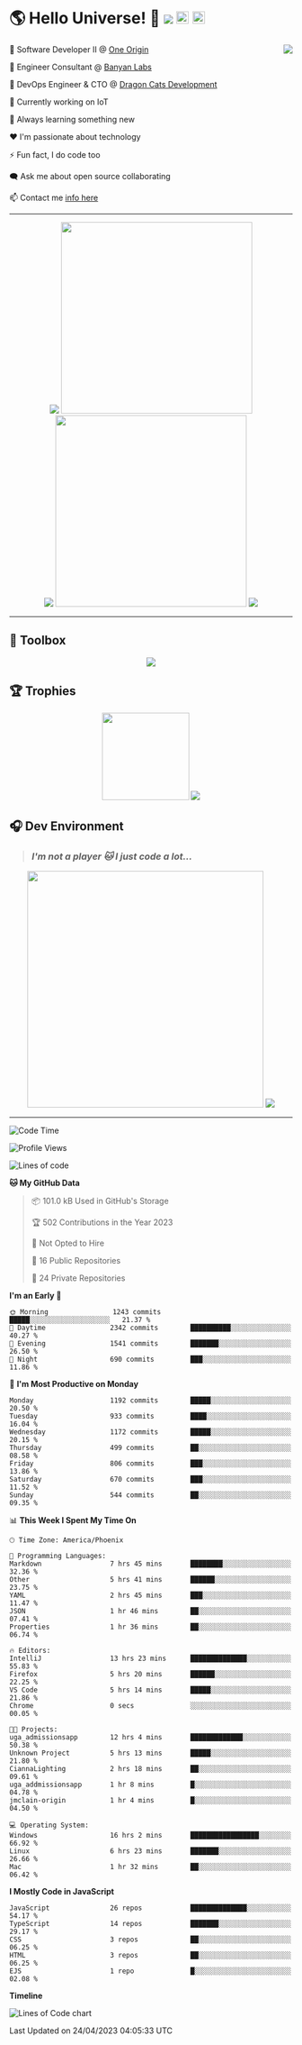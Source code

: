 <h1>🌎 Hello Universe! 👋
<img src='https://wakatime.com/badge/user/a61fe4dd-5464-48ee-825a-134d74f90884.svg?style=flat-square'>
<img src='https://api.visitorbadge.io/api/visitors?path=https%3A%2F%2Fgithub.com%2Fjmclain-origin&countColor=&style=flat-square' height='22'>
<img src='https://img.shields.io/github/followers/jmclain-origin?label=Followers&style=flat-square' height='22'>
</h1>

<img align='right' src='./assets/metrics.base.svg'>

💼 Software Developer II @ [One Origin](https://oneorigin.us/)

💼 Engineer Consultant @ [Banyan Labs](https://banyanlabs.io/)

💼 DevOps Engineer & CTO @ [Dragon Cats Development](https://DragonCats.dev/)

🔭 Currently working on IoT

🌱 Always learning something new

❤️ I'm passionate about technology

⚡ Fun fact, I do code too

🗨️ Ask me about open source collaborating

📫 Contact me [info here](https://www.joshmclain.com/#contact)

---

<div align='center'>
<div>
<img src='./assets/metrics.plugin.habits.charts.svg'>
<img src='./assets/octocat.png' width='340'>
</div>

<img src='./assets/metrics.plugin.habits.facts.svg'>
<img src='https://streak-stats.demolab.com?user=jmclain-origin&theme=dark' width='340'>

<img src='./assets/metrics.plugin.wakatime.svg'>
<!-- <img src='./assets/metrics.plugin.code.svg'> -->
</div>

---

## 🧰 Toolbox

<p align="center">
  <a href="https://skillicons.dev">
    <img src="https://skillicons.dev/icons?i=md,html,css,js,regex,sass,tailwind,ts,react,styledcomponents,redux,next,gatsby,remix,nodejs,express,mongodb,jest,webpack,vite,rollup,docker,nginx,aws,heroku,vercel,netlify,linux,bash,powershell,vim,git,githubactions,github,gitlab,vscode,idea,maven,gradle,java,spring&theme=dark" />
  </a>
</p>

## 🏆 Trophies
>
<div align='center'>
<img src='https://github-profile-trophy.vercel.app/?username=jmclain-origin&theme=darkhub&no-frame=true&margin-w=10' height='155'>
<img src='./assets/metrics.plugin.achievements.compact.svg'>
</div>

## 🎧 Dev Environment

> ### _I'm not a player 🐱 I just code a lot..._

<div align='center'>
<img src='https://spotify-github-profile.vercel.app/api/view?uid=31knnovcfatt7mqmu6yaa5htulxi&cover_image=true&theme=default&show_offline=false&background_color=121212' width='420'>
<img src='https://spotify-recently-played-readme.vercel.app/api?user=31knnovcfatt7mqmu6yaa5htulxi&width=400&count=10'>
</div>

---

<!--START_SECTION:waka-->
![Code Time](http://img.shields.io/badge/Code%20Time-215%20hrs%2055%20mins-blue)

![Profile Views](http://img.shields.io/badge/Profile%20Views-40-blue)

![Lines of code](https://img.shields.io/badge/From%20Hello%20World%20I%27ve%20Written-5.0%20million%20lines%20of%20code-blue)

**🐱 My GitHub Data** 

> 📦 101.0 kB Used in GitHub's Storage 
 > 
> 🏆 502 Contributions in the Year 2023
 > 
> 🚫 Not Opted to Hire
 > 
> 📜 16 Public Repositories 
 > 
> 🔑 24 Private Repositories 
 > 
**I'm an Early 🐤** 

```text
🌞 Morning                1243 commits        █████░░░░░░░░░░░░░░░░░░░░   21.37 % 
🌆 Daytime                2342 commits        ██████████░░░░░░░░░░░░░░░   40.27 % 
🌃 Evening                1541 commits        ███████░░░░░░░░░░░░░░░░░░   26.50 % 
🌙 Night                  690 commits         ███░░░░░░░░░░░░░░░░░░░░░░   11.86 % 
```
📅 **I'm Most Productive on Monday** 

```text
Monday                   1192 commits        █████░░░░░░░░░░░░░░░░░░░░   20.50 % 
Tuesday                  933 commits         ████░░░░░░░░░░░░░░░░░░░░░   16.04 % 
Wednesday                1172 commits        █████░░░░░░░░░░░░░░░░░░░░   20.15 % 
Thursday                 499 commits         ██░░░░░░░░░░░░░░░░░░░░░░░   08.58 % 
Friday                   806 commits         ███░░░░░░░░░░░░░░░░░░░░░░   13.86 % 
Saturday                 670 commits         ███░░░░░░░░░░░░░░░░░░░░░░   11.52 % 
Sunday                   544 commits         ██░░░░░░░░░░░░░░░░░░░░░░░   09.35 % 
```


📊 **This Week I Spent My Time On** 

```text
🕑︎ Time Zone: America/Phoenix

💬 Programming Languages: 
Markdown                 7 hrs 45 mins       ████████░░░░░░░░░░░░░░░░░   32.36 % 
Other                    5 hrs 41 mins       ██████░░░░░░░░░░░░░░░░░░░   23.75 % 
YAML                     2 hrs 45 mins       ███░░░░░░░░░░░░░░░░░░░░░░   11.47 % 
JSON                     1 hr 46 mins        ██░░░░░░░░░░░░░░░░░░░░░░░   07.41 % 
Properties               1 hr 36 mins        ██░░░░░░░░░░░░░░░░░░░░░░░   06.74 % 

🔥 Editors: 
IntelliJ                 13 hrs 23 mins      ██████████████░░░░░░░░░░░   55.83 % 
Firefox                  5 hrs 20 mins       ██████░░░░░░░░░░░░░░░░░░░   22.25 % 
VS Code                  5 hrs 14 mins       █████░░░░░░░░░░░░░░░░░░░░   21.86 % 
Chrome                   0 secs              ░░░░░░░░░░░░░░░░░░░░░░░░░   00.05 % 

🐱‍💻 Projects: 
uga_admissionsapp        12 hrs 4 mins       █████████████░░░░░░░░░░░░   50.38 % 
Unknown Project          5 hrs 13 mins       █████░░░░░░░░░░░░░░░░░░░░   21.80 % 
CiannaLighting           2 hrs 18 mins       ██░░░░░░░░░░░░░░░░░░░░░░░   09.61 % 
uga_addmissionsapp       1 hr 8 mins         █░░░░░░░░░░░░░░░░░░░░░░░░   04.78 % 
jmclain-origin           1 hr 4 mins         █░░░░░░░░░░░░░░░░░░░░░░░░   04.50 % 

💻 Operating System: 
Windows                  16 hrs 2 mins       █████████████████░░░░░░░░   66.92 % 
Linux                    6 hrs 23 mins       ███████░░░░░░░░░░░░░░░░░░   26.66 % 
Mac                      1 hr 32 mins        ██░░░░░░░░░░░░░░░░░░░░░░░   06.42 % 
```

**I Mostly Code in JavaScript** 

```text
JavaScript               26 repos            ██████████████░░░░░░░░░░░   54.17 % 
TypeScript               14 repos            ███████░░░░░░░░░░░░░░░░░░   29.17 % 
CSS                      3 repos             ██░░░░░░░░░░░░░░░░░░░░░░░   06.25 % 
HTML                     3 repos             ██░░░░░░░░░░░░░░░░░░░░░░░   06.25 % 
EJS                      1 repo              █░░░░░░░░░░░░░░░░░░░░░░░░   02.08 % 
```



**Timeline**

![Lines of Code chart](https://raw.githubusercontent.com/jmclain-origin/jmclain-origin/main/assets/bar_graph.png)


 Last Updated on 24/04/2023 04:05:33 UTC
<!--END_SECTION:waka-->

<!-- ## Memes

who doesn't love memes?

![obi one](./assets/unfilimar_obi.jpg) -->

<!-- <div align='center'>
<img src='https://www.data-card-for-spotify.com/api/card?user_id=31knnovcfatt7mqmu6yaa5htulxi&hide_playing=1&hide_recents=1&limit=10&custom_title=jmclain-origin%20Spotify%20Data'>
</div> -->
